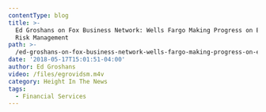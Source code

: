 ```yaml
---
contentType: blog
title: >-
  Ed Groshans on Fox Business Network: Wells Fargo Making Progress on Enhancing
  Risk Management
path: >-
  /ed-groshans-on-fox-business-network-wells-fargo-making-progress-on-enhancing-risk-management
date: '2018-05-17T15:01:51-04:00'
author: Ed Groshans
video: /files/egrovidsm.m4v
category: Height In The News
tags:
  - Financial Services
---
```


